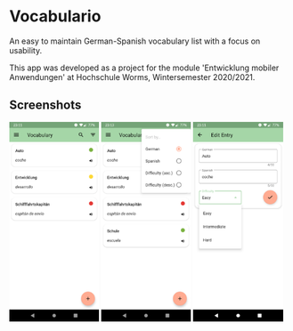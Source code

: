 # Vocabulario
An easy to maintain German-Spanish vocabulary list with a focus on usability.

This app was developed as a project for the module 'Entwicklung mobiler Anwendungen' at Hochschule Worms, Wintersemester 2020/2021.

## Screenshots
<p float="left">
  <img src="/screenshots/s1.png" width="32%"/> 
  <img src="/screenshots/s2.png" width="32%"/> 
  <img src="/screenshots/s3.png" width="32%"/> 
<p/>
